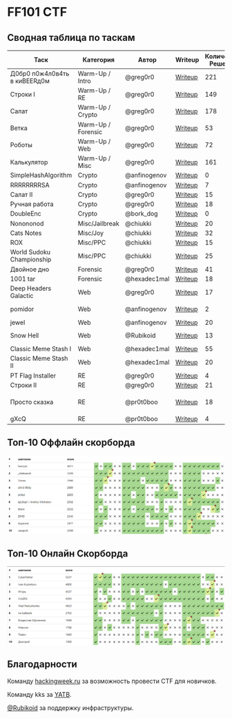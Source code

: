 # FF101 CTF

## Сводная таблица по таскам

| Таск                         | Категория          | Автор        | Writeup                                                            | Количество Решений | First Blood                    |
| ---------------------------- | ------------------ | ------------ | ----------------------------------------------------------------- | ------------------ | ------------------------------ |
| Д0бр0 п0ж4л0в4ть в киBEERд0м | Warm-Up / Intro    | @greg0r0     | [Writeup](./tasks/warmup/sanitycheck/solution/README.md)           | 221                | Гриша Тишков                   |
| Строки I                     | Warm-Up / RE       | @greg0r0     | [Writeup](./tasks/warmup/str_1/solution/README.md)                 | 149                | zblflt,fuuth                   |
| Салат                        | Warm-Up / Crypto   | @greg0r0     | [Writeup](./tasks/warmup/salad/solution/README.md)                 | 178                | Иван                           |
| Ветка                        | Warm-Up / Forensic | @greg0r0     | [Writeup](./tasks/warmup/yatb_git/solution/README.md)              | 53                 | RRiv                           |
| Роботы                       | Warm-Up / Web      | @greg0r0     | [Writeup](./tasks/warmup/robots_warmup/solution/README.md)         | 72                 | Иван                           |
| Калькулятор                  | Warm-Up / Misc     | @greg0r0     | [Writeup](./tasks/warmup/calc/solution/README.md)                  | 161                | 013K                           |
| SimpleHashAlgorithm          | Crypto             | @anfinogenov | [Writeup](./tasks/crypto/SimpleHashAlgorithm/solution/README.md)   | 0                  | -                              |
| RRRRRRRRSA                   | Crypto             | @anfinogenov | [Writeup](./tasks/crypto/RRRRRRRRSA/solution/README.md)            | 7                  | Nikita                         |
| Салат II                     | Crypto             | @greg0r0     | [Writeup](./tasks/crypto/salad_2/solution/README.md)               | 15                 | Nikita                         |
| Ручная работа                | Crypto             | @greg0r0     | [Writeup](./tasks/crypto/malware_attack/solution/README.md)        | 18                 | RRiv                           |
| DoubleEnc                    | Crypto             | @bork_dog    | [Writeup](./tasks/crypto/DoubleEnc/solution/README.md)             | 0                  | -                              |
| Nonononod                    | Misc/Jailbreak     | @chiukki     | [Writeup](./tasks/misc/nonononod/solution/README.md)               | 20                 | ne balbesik                    |
| Cats Notes                   | Misc/Joy           | @chiukki     | [Writeup](./tasks/misc/cats_notes/solution/README.md)              | 32                 | ne balbesik                    |
| ROX                          | Misc/PPC           | @chiukki     | [Writeup](./tasks/misc/ROX/solution/README.md)                     | 15                 | Tomas                          |
| World Sudoku Championship    | Misc/PPC           | @chiukki     | [Writeup](./tasks/misc/WorldSudokuChampionship/solution/README.md) | 25                 | Max                            |
| Двойное дно                  | Forensic           | @greg0r0     | [Writeup](./tasks/forensic/double_secret/solution/README.md)       | 41                 | KO$TEN                         |
| 1001 tar                     | Forensic           | @hexadec1mal | [Writeup](./tasks/forensic/1001_tar/solution/README.md)            | 18                 | s0m3 B0dy                      |
| Deep Headers Galactic        | Web                | @greg0r0     | [Writeup](./tasks/web/deep_headers_galactic/solution/README.md)    | 17                 | Александр                      |
| pomidor                      | Web                | @anfinogenov | [Writeup](./tasks/web/pomidor/solution/README.md)                  | 2                  | Vlad Pastushenko               |
| jewel                        | Web                | @anfinogenov | [Writeup](./tasks/web/jewel/solution/README.md)                    | 20                 | ne balbesik                    |
| Snow Hell                    | Web                | @Rubikoid    | [Writeup](./tasks/web/snow_hell/solution/README.md)                | 13                 | SSH Protocol                   |
| Classic Meme Stash I         | Web                | @hexadec1mal | [Writeup](./tasks/web/classic_meme_stash_1/solution/README.md)     | 55                 | caxapok                        |
| Classic Meme Stash II        | Web                | @hexadec1mal | [Writeup](./tasks/web/classic_meme_stash_2/solution/README.md)     | 20                 | caxapok                        |
| PT Flag Installer            | RE                 | @greg0r0     | [Writeup](./tasks/rev/PTFLagInstaller/solution/README.md)          | 4                  | Игорь                          |
| Строки II                    | RE                 | @greg0r0     | [Writeup](./tasks/rev/str_2/solution/README.md)                    | 21                 | SFOB                           |
| Просто сказка                | RE                 | @pr0t0boo    | [Writeup](./tasks/rev/dream_reverse/solution/README.md)            | 18                 | Thund3rb0lt /// Astafiev Denis |
| gXcQ                         | RE                 | @pr0t0boo    | [Writeup](./tasks/rev/arduino_rev/solution/README.md)              | 4                  | CrisZ03                        |

## Топ-10 Оффлайн скорборда

![offline](images/ff101_offline.png)

## Топ-10 Онлайн Скорборда

![online](images/ff101_online.png)

## Благодарности

Команду [hackingweek.ru](https://hackingweek.ru) за возможность провести CTF для новичков.

Команду kks за [YATB](https://github.com/kksctf/yatb).

[@Rubikoid](https://github.com/Rubikoid) за поддержку инфраструктуры.
